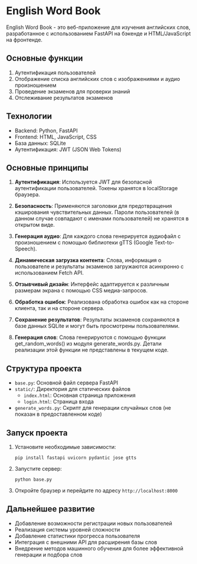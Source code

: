 # English Word Book

English Word Book - это веб-приложение для изучения английских слов, разработанное с использованием FastAPI на бэкенде и HTML/JavaScript на фронтенде.

## Основные функции

1. Аутентификация пользователей
2. Отображение списка английских слов с изображениями и аудио произношением
3. Проведение экзаменов для проверки знаний
4. Отслеживание результатов экзаменов

## Технологии

- Backend: Python, FastAPI
- Frontend: HTML, JavaScript, CSS
- База данных: SQLite
- Аутентификация: JWT (JSON Web Tokens)

## Основные принципы

1. **Аутентификация**: Используется JWT для безопасной аутентификации пользователей. Токены хранятся в localStorage браузера.

2. **Безопасность**: Применяются заголовки для предотвращения кэширования чувствительных данных. Пароли пользователей (в данном случае совпадают с именами пользователей) не хранятся в открытом виде.

3. **Генерация аудио**: Для каждого слова генерируется аудиофайл с произношением с помощью библиотеки gTTS (Google Text-to-Speech).

4. **Динамическая загрузка контента**: Слова, информация о пользователе и результаты экзаменов загружаются асинхронно с использованием Fetch API.

5. **Отзывчивый дизайн**: Интерфейс адаптируется к различным размерам экрана с помощью CSS медиа-запросов.

6. **Обработка ошибок**: Реализована обработка ошибок как на стороне клиента, так и на стороне сервера.

7. **Сохранение результатов**: Результаты экзаменов сохраняются в базе данных SQLite и могут быть просмотрены пользователями.

8. **Генерация слов**: Слова генерируются с помощью функции get_random_words() из модуля generate_words.py. Детали реализации этой функции не представлены в текущем коде.

## Структура проекта

- `base.py`: Основной файл сервера FastAPI
- `static/`: Директория для статических файлов
  - `index.html`: Основная страница приложения
  - `login.html`: Страница входа
- `generate_words.py`: Скрипт для генерации случайных слов (не показан в предоставленном коде)

## Запуск проекта

1. Установите необходимые зависимости:
   ```
   pip install fastapi uvicorn pydantic jose gtts
   ```

2. Запустите сервер:
   ```
   python base.py
   ```

3. Откройте браузер и перейдите по адресу `http://localhost:8000`

## Дальнейшее развитие

- Добавление возможности регистрации новых пользователей
- Реализация системы уровней сложности
- Добавление статистики прогресса пользователя
- Интеграция с внешними API для расширения базы слов
- Внедрение методов машинного обучения для более эффективной генерации и подбора слов